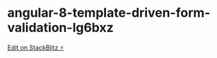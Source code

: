 # angular-8-template-driven-form-validation-lg6bxz

[Edit on StackBlitz ⚡️](https://stackblitz.com/edit/angular-8-template-driven-form-validation-lg6bxz)